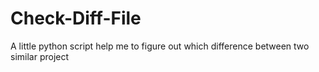 # Check-Diff-File
A little python script help me to figure out which difference between two similar project
